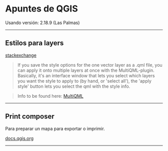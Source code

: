 # Apuntes de QGIS

Usando versión:
2.18.9 (Las Palmas)

* * *

## Estilos para layers

[stackexchange](https://gis.stackexchange.com/questions/25023/can-i-change-style-properties-of-several-layers-simultaneously)

> If you save the style options for the one vector layer as a .qml file, you can apply it onto multiple layers at once with the MultiQML-plugin. Basically, it's an interface window that lets you select which layers you want the style to apply to (by hand, or 'select all'), the 'apply style' button lets you select the qml with the style info.

> Info to be found here: [MultiQML](http://gis-lab.info/qa/qgis-multiqml-eng.html)

* * *

## Print composer

Para preparar un mapa para exportar o imprimir.

[docs.qgis.org](http://docs.qgis.org/2.0/da/docs/training_manual/map_composer/map_composer.html)

* * *

##
